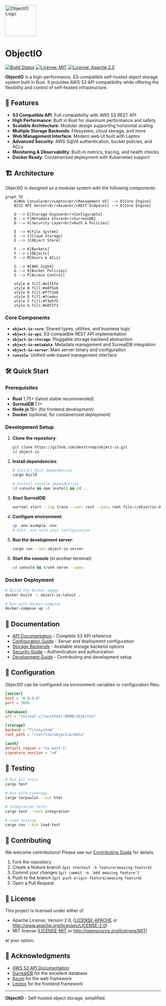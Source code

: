 <div align="left">
  <img src="https://avatars.githubusercontent.com/u/223274136?s=200&v=4" alt="ObjectIO Logo" width="100" height="100"/>
</div>

# ObjectIO

[![Build Status](https://github.com/devstroop/object-io/workflows/CI/badge.svg)](https://github.com/devstroop/object-io/actions)
[![License: MIT](https://img.shields.io/badge/License-MIT-yellow.svg)](https://opensource.org/licenses/MIT)
[![License: Apache 2.0](https://img.shields.io/badge/License-Apache%202.0-blue.svg)](https://opensource.org/licenses/Apache-2.0)

**ObjectIO** is a high-performance, S3-compatible self-hosted object storage system built in Rust. It provides AWS S3 API compatibility while offering the flexibility and control of self-hosted infrastructure.

## 🚀 Features

- **S3 Compatible API**: Full compatibility with AWS S3 REST API
- **High Performance**: Built in Rust for maximum performance and safety
- **Scalable Architecture**: Modular design supporting horizontal scaling
- **Multiple Storage Backends**: Filesystem, cloud storage, and more
- **Web Management Interface**: Modern web UI built with Leptos
- **Advanced Security**: AWS SigV4 authentication, bucket policies, and ACLs
- **Monitoring & Observability**: Built-in metrics, tracing, and health checks
- **Docker Ready**: Containerized deployment with Kubernetes support

## 🏗️ Architecture

ObjectIO is designed as a modular system with the following components:

```mermaid
graph TD
    A[Web Console<br/>Leptos<br/>Management UI] --> D[Core Engine]
    B[S3 API Server<br/>Axum<br/>REST Endpoint] --> D[Core Engine]

    D --> E[Storage Engine<br/>Configurable]
    D --> F[Metadata Store<br/>SurrealDB]
    D --> G[Security Layer<br/>Auth & Policies]

    E --> H[File System]
    E --> I[Cloud Storage]
    E --> J[Object Store]

    F --> K[Buckets]
    F --> L[Objects]
    F --> M[Users & ACLs]

    G --> N[AWS SigV4]
    G --> O[Bucket Policies]
    G --> P[Access Control]

    style A fill:#e1f5fe
    style B fill:#e8f5e8
    style D fill:#fff3e0
    style E fill:#fce4ec
    style F fill:#f3e5f5
    style G fill:#e0f2f1
```

### Core Components

- **`object-io-core`**: Shared types, utilities, and business logic
- **`object-io-api`**: S3-compatible REST API implementation
- **`object-io-storage`**: Pluggable storage backend abstraction
- **`object-io-metadata`**: Metadata management and SurrealDB integration
- **`object-io-server`**: Main server binary and configuration
- **`console`**: Unified web-based management interface

## 🛠️ Quick Start

### Prerequisites

- **Rust** 1.75+ (latest stable recommended)
- **SurrealDB** 1.1+
- **Node.js** 18+ (for frontend development)
- **Docker** (optional, for containerized deployment)

### Development Setup

1. **Clone the repository**:

   ```bash
   git clone https://github.com/devstroop/object-io.git
   cd object-io
   ```

2. **Install dependencies**:

   ```bash
   # Install Rust dependencies
   cargo build

   # Install console dependencies
   cd console && npm install && cd ..
   ```

3. **Start SurrealDB**:

   ```bash
   surreal start --log trace --user root --pass root file://objectio.db
   ```

4. **Configure environment**:

   ```bash
   cp .env.example .env
   # Edit .env with your configuration
   ```

5. **Run the development server**:

   ```bash
   cargo run --bin object-io-server
   ```

6. **Start the console** (in another terminal):
   ```bash
   cd console && trunk serve --open
   ```

### Docker Deployment

```bash
# Build the Docker image
docker build -t object-io:latest .

# Run with docker-compose
docker-compose up -d
```

## 📖 Documentation

- [API Documentation](docs/api.md) - Complete S3 API reference
- [Configuration Guide](docs/configuration.md) - Server and deployment configuration
- [Storage Backends](docs/storage.md) - Available storage backend options
- [Security Guide](docs/security.md) - Authentication and authorization
- [Development Guide](docs/development.md) - Contributing and development setup

## 🔧 Configuration

ObjectIO can be configured via environment variables or configuration files:

```toml
[server]
host = "0.0.0.0"
port = 3000

[database]
url = "surreal://localhost:8000/objectio"

[storage]
backend = "filesystem"
root_path = "/var/lib/objectio/data"

[auth]
default_region = "us-east-1"
signature_version = "v4"
```

## 🧪 Testing

```bash
# Run all tests
cargo test

# Run with coverage
cargo tarpaulin --out html

# Integration tests
cargo test --test integration

# Load testing
cargo run --bin load-test
```

## 🤝 Contributing

We welcome contributions! Please see our [Contributing Guide](CONTRIBUTING.md) for details.

1. Fork the repository
2. Create a feature branch (`git checkout -b feature/amazing-feature`)
3. Commit your changes (`git commit -m 'Add amazing feature'`)
4. Push to the branch (`git push origin feature/amazing-feature`)
5. Open a Pull Request

## 📄 License

This project is licensed under either of

- Apache License, Version 2.0, ([LICENSE-APACHE](LICENSE-APACHE) or http://www.apache.org/licenses/LICENSE-2.0)
- MIT license ([LICENSE-MIT](LICENSE-MIT) or http://opensource.org/licenses/MIT)

at your option.

## 🙏 Acknowledgments

- [AWS S3 API Documentation](https://docs.aws.amazon.com/s3/)
- [SurrealDB](https://surrealdb.com/) for the excellent database
- [Axum](https://github.com/tokio-rs/axum) for the web framework
- [Leptos](https://leptos.dev/) for the frontend framework

---

**ObjectIO** - Self-hosted object storage, simplified.
